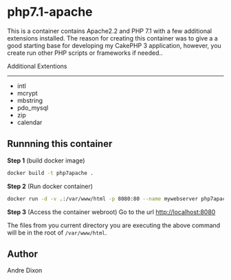 # php7.1-apache #
This is a container contains Apache2.2 and PHP 7.1 with a few additional extensions installed. The reason for creating this container was to give a a good starting base for developing my CakePHP 3 application, however, you create run other PHP scripts or frameworks if needed..

Additional Extentions
___
- intl
- mcrypt
- mbstring
- pdo_mysql
- zip
- calendar

## Runnning this container

**Step 1** (build docker image)
```bash
docker build -t php7apache .
```
**Step 2** (Run docker container)
```bash
docker run -d -v .:/var/www/html -p 8080:80 --name mywebserver php7apache
```

**Step 3** (Access the container webroot)
Go to the url [http://localhost:8080](http://localhost:8080)

The files from you current directory you are executing the above command will be in the root of `/var/www/html`.


Author
----
Andre Dixon